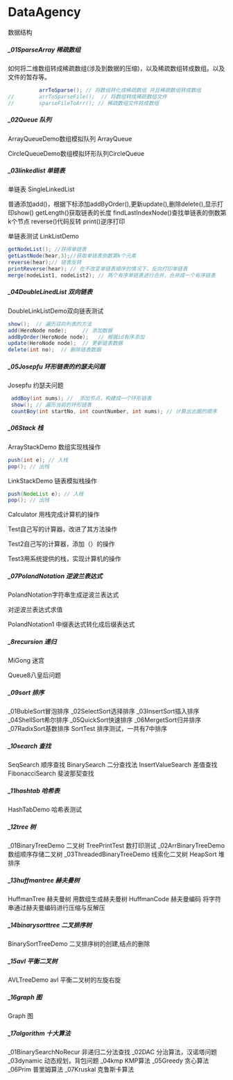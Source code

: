 # DataAgency
数据结构

##### _01SparseArray  稀疏数组

如何将二维数组转成稀疏数组(涉及到数据的压缩)，以及稀疏数组转成数组。以及文件的暂存等。

```java
          arrToSparse(); // 将数组转化成稀疏数组 并且稀疏数组转成数组
//        arrToSparseFile();  // 将数组转成稀疏数组文件
//        sparseFileToArr(); // 稀疏数组文件转成数组
```

##### _02Queue 队列

ArrayQueueDemo数组模拟队列 ArrayQueue

CircleQueueDemo数组模拟环形队列CircleQueue

##### _03linkedlist 单链表

单链表 SingleLinkedList

普通添加add()，根据下标添加addByOrder(),更新update(),删除delete(),显示打印show()
getLength()获取链表的长度
findLastIndexNode()查找单链表的倒数第k个节点
reverse()代码反转
print()逆序打印

单链表测试 LinkListDemo

```java
getNodeList(); //获得单链表
getLastNode(hear,3);//获取单链表倒数第k个元素
reverse(hear);// 链表反转
printReverse(hear); // 在不改变单链表顺序的情况下，反向打印单链表
merge(nodeList1, nodeList2); // 两个有序单链表进行合并，合并成一个有序链表
```

##### _04DoubleLinedList 双向链表

DoubleLinkListDemo双向链表测试 

```java
show();  // 遍历双向列表的方法
add(HeroNode node);     // 添加数据
addByOrder(HeroNode node);   // 根据id有序添加
update(HeroNode node);  // 更新链表数据
delete(int no);  // 删除链表数据
```

##### _05Josepfu 环形链表的约瑟夫问题

Josepfu 约瑟夫问题

```java
 addBoy(int nums); //  添加节点，构建成一个环形链表
 show(); // 遍历当前的环形链表
 countBoy(int startNo, int countNumber, int nums); // 计算出出圈的顺序
```

##### _06Stack 栈

ArrayStackDemo 数组实现栈操作

```java
push(int e); // 入栈
pop(); // 出栈
```

LinkStackDemo 链表模拟栈操作

```java
push(NodeList e); // 入栈
pop(); // 出栈
```

Calculator 用栈完成计算机的操作

Test自己写的计算器，改进了其方法操作

Test2自己写的计算器，添加（）的操作

Test3用系统提供的栈，实现计算机的操作

##### _07PolandNotation 逆波兰表达式

PolandNotation字符串生成逆波兰表达式

对逆波兰表达式求值

PolandNotation1 中缀表达式转化成后缀表达式

##### _8recursion 递归

MiGong 迷宫

Queue8八皇后问题

##### _09sort 排序

_01BubleSort冒泡排序
_02SelectSort选择排序
_03InsertSort插入排序
_04ShellSort希尔排序
_05QuickSort快速排序
_06MergetSort归并排序
_07RadixSort基数排序
SortTest 排序测试，一共有7中排序

##### _10search 查找

SeqSearch 顺序查找
BinarySearch 二分查找法
InsertValueSearch 差值查找
FibonacciSearch 斐波那契查找

##### _11hashtab 哈希表

HashTabDemo 哈希表测试

##### _12tree 树

_01BinaryTreeDemo 二叉树
TreePrintTest 数打印测试
_02ArrBinaryTreeDemo 数组顺序存储二叉树
_03ThreadedBinaryTreeDemo 线索化二叉树
HeapSort 堆排序

##### _13huffmantree 赫夫曼树

HuffmanTree 赫夫曼树 用数组生成赫夫曼树
HuffmanCode 赫夫曼编码 将字符串通过赫夫曼编码进行压缩与反解压

##### _14binarysorttree 二叉排序树

BinarySortTreeDemo 二叉排序树的创建,结点的删除

##### _15avl 平衡二叉树

AVLTreeDemo avl 平衡二叉树的左旋右旋

##### _16graph 图

Graph 图

##### _17algorithm 十大算法

_01BinarySearchNoRecur 非递归二分法查找
_02DAC 分治算法，汉诺塔问题
_03dynamic 动态规划，背包问题
_04kmp KMP算法
_05Greedy 贪心算法
_06Prim 普里姆算法
_07Kruskal 克鲁斯卡算法


